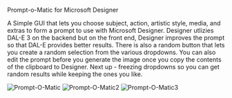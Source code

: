 Prompt-o-Matic for Microsoft Designer

A Simple GUI that lets you choose subject, action, artistic style, media, and extras to form a prompt to use with Microsoft Designer. 
Designer utlizies DAL-E 3 on the backend but on the front end, Designer improves the prompt so that DAL-E provides better results.
There is also a random button that lets you create a random selection from the various dropdowns.
You can also edit the prompt before you generate the image once you copy the contents of the clipboard to Designer.
Next up - freezing dropdowns so you can get random results while keeping the ones you like.

![Prompt-O-Matic](https://github.com/matziq/Prompt-O-Matic-for-Microsoft-Designer/assets/31866685/4e68ba30-ce52-4c86-8619-e96b30eba0d1)
![Prompt-O-Matic2](https://github.com/matziq/Prompt-O-Matic-for-Microsoft-Designer/assets/31866685/994bb855-ce0c-4a75-9db4-7ff45758de48)
![Prompt-O-Matic3](https://github.com/matziq/Prompt-O-Matic-for-Microsoft-Designer/assets/31866685/6d7957ff-abb2-499d-9eb5-70af773d7f93)
